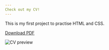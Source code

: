 ```yaml
---
Check out my CV!
---
```


This is my first project to practise HTML and CSS.

[Download PDF](Lebenslauf_SonjaKoppenhöfer.pdf)

![CV preview](Lebenslauf_SonjaKoppenhöfer.png)
